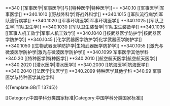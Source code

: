 ==340 [[军事医学|军事医学]]与[[特种医学|特种医学]]==
*340.10 [[军事医学|军事医学]]
**340.1010 [[野战外科学|野战外科学]]
**340.1015 [[军队流行病学|军队流行病学]]
**340.1020 [[军事环境医学|军事环境医学]]
**340.1025 [[军队卫生学|军队卫生学]]
**340.1030 [[军队卫生装备学|军队卫生装备学]]
**340.1035 [[军事人机工效学|军事人机工效学]]
**340.1040 [[核武器医学防护学|核武器医学防护学]]
**340.1045 [[化学武器医学防护学|化学武器医学防护学]]
**340.1050 [[生物武器医学防护学|生物武器医学防护学]]
**340.1055 [[激光与微波医学防护学|激光与微波医学防护学]]
**340.1099 军事医学其他学科
*340.20 [[特种医学|特种医学]]
**340.2010 [[航空航天医学|航空航天医学]]
**340.2020 [[潜水医学|潜水医学]]
**340.2030 [[航海医学|航海医学]]
**340.2040 [[法医学|法医学]]
**340.2099 特种医学其他学科
*340.99 军事医学与特种医学其他学科

{{Template:GB/T 13745}}

[[Category:中国学科分类国家标准|Category:中国学科分类国家标准]]